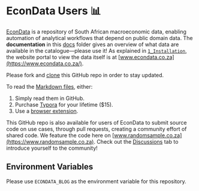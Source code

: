 # EconData Users 📊

[EconData](https://codera.co.za/econdata/) is a repository of South African macroeconomic data, enabling automation of analytical workflows that depend on public domain data. The **documentation** in this [docs](./docs/) folder gives an overview of what data are available in the catalogue&mdash;please use it! As explained in [`1_Installation`](./docs/1_Installation.md), the website portal to view the data itself is at [www.econdata.co.za](https://www.econdata.co.za/).

Please fork and [clone](https://git-scm.com/downloads) this GitHub repo in order to stay updated.

To read the [Markdown files](./docs/), either:

1.  Simply read them in GitHub.
2.  Purchase [Typora](https://typora.io/) for your lifetime ($15).
3.  Use a [browser extension](https://chrome.google.com/webstore/detail/markdown-preview-plus/febilkbfcbhebfnokafefeacimjdckgl).

This GitHub repo is also available for users of EconData to submit source code on use cases, through pull requests, creating a community effort of shared code. We feature the code here on [www.randomsample.co.za](https://www.randomsample.co.za). Check out the [Discussions](https://github.com/coderaanalytics-projects/econdata-blog/discussions/1) tab to introduce yourself to the community!

## Environment Variables

Please use `ECONDATA_BLOG` as the environment variable for this repository.

